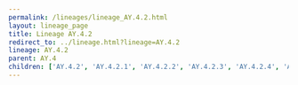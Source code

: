 ```yaml
---
permalink: /lineages/lineage_AY.4.2.html
layout: lineage_page
title: Lineage AY.4.2
redirect_to: ../lineage.html?lineage=AY.4.2
lineage: AY.4.2
parent: AY.4
children: ['AY.4.2', 'AY.4.2.1', 'AY.4.2.2', 'AY.4.2.3', 'AY.4.2.4', 'AY.4.2.5']
---
```

